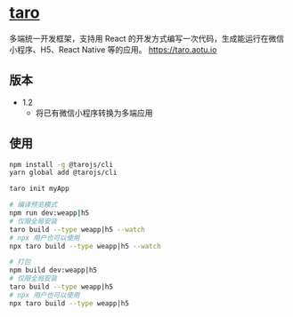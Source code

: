 # [taro](https://github.com/NervJS/taro)

多端统一开发框架，支持用 React 的开发方式编写一次代码，生成能运行在微信小程序、H5、React Native 等的应用。 <https://taro.aotu.io>

## 版本

* 1.2
  - 将已有微信小程序转换为多端应用

## 使用

```sh
npm install -g @tarojs/cli
yarn global add @tarojs/cli

taro init myApp

# 编译预览模式
npm run dev:weapp|h5
# 仅限全局安装
taro build --type weapp|h5 --watch
# npx 用户也可以使用
npx taro build --type weapp|h5 --watch

# 打包
npm build dev:weapp|h5
# 仅限全局安装
taro build --type weapp|h5
# npx 用户也可以使用
npx taro build --type weapp|h5
```
